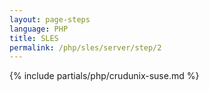 ```yaml
---
layout: page-steps
language: PHP
title: SLES
permalink: /php/sles/server/step/2
---
```


{% include partials/php/crudunix-suse.md %}
